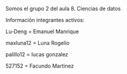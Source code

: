 Somos el grupo 2 del aula 8. Ciencias de datos

Información integrantes activos:

Lu-Deng = Emanuel Manrique

maxluna12 = Luna Rogelio

palillo12 = lucas gonzalez

527152 = Facundo Martinez
